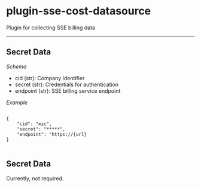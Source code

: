 # plugin-sse-cost-datasource
Plugin for collecting SSE billing data

---

## Secret Data
*Schema*
* cid (str): Company Identifier
* secret (str): Credentials for authentication
* endpoint (str): SSE billing service endpoint 

*Example*
<pre>
<code>
{
    "cid": "mzc",
    "secret": "*****",
    "endpoint": "https://{url}
}
</code>
</pre>

## Secret Data
Currently, not required.

